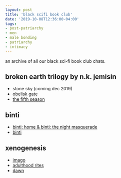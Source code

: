 ```yaml
---
layout: post
title: 'black scifi book club'
date: '2019-10-08T12:36:00-04:00'
tags:
- post-patriarchy
- men
- male bonding
- patriarchy
- intimacy
--- 
```


an archive of all our black sci-fi book club chats.

## broken earth trilogy by n.k. jemisin

* stone sky (coming dec 2019)
* [obelisk gate](https://www.youtube.com/watch?v=0j2ILWDH4VE)
* [the fifth season](https://www.youtube.com/watch?v=WWe1yWo63Rw)

## binti

* [binti: home & binti: the night masquerade](https://www.youtube.com/watch?v=2g81yupF_tQ)
* [binti](https://www.youtube.com/watch?v=a9eo2m5ahLI)

## xenogenesis

* [imago](https://www.youtube.com/watch?v=tTBeHvMi_RE)
* [adulthood rites](https://www.youtube.com/watch?v=KkNEpf89v3g)
* [dawn](https://www.youtube.com/watch?v=agmtfHBc6XA)


<!-- hyperlink bank -->


<!-- &#042; = asterisk -->
<!-- &#039; = single quote '-->
